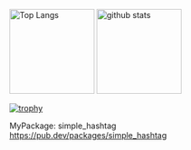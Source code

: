 <p align="left"> 
  <img alt="Top Langs" height="150px" src="https://github-readme-stats.vercel.app/api/top-langs/?username=taiseidev&layout=compact&count_private=true&show_icons=true&theme=onedark" />
  <img alt="github stats" height="150px" src="https://github-readme-stats.vercel.app/api?username=taiseidev&count_private=true&show_icons=true&show_icons=true&theme=onedark" />
</p>

[![trophy](https://github-profile-trophy.vercel.app/?username=taiseidev&theme=onedark&column=7
)](https://github.com/ryo-ma/github-profile-trophy)

MyPackage: simple_hashtag<br>
https://pub.dev/packages/simple_hashtag

